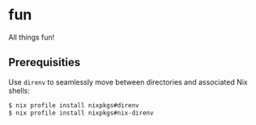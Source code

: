 # fun

All things fun!

## Prerequisities

Use `direnv` to seamlessly move between directories and associated Nix shells:

```sh
$ nix profile install nixpkgs#direnv
$ nix profile install nixpkgs#nix-direnv
```
